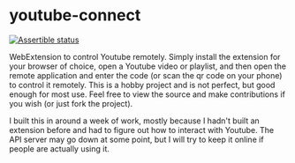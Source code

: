 # youtube-connect
[![Assertible status](https://assertible.com/apis/84e27a1b-2d31-4e1d-b8f0-79d7e0be30aa/status?api_token=Rl3XpCpAPsN9V5L1)](https://assertible.com/dashboard#/services/84e27a1b-2d31-4e1d-b8f0-79d7e0be30aa/results)

WebExtension to control Youtube remotely. Simply install the extension for your browser of choice, open a Youtube video or playlist, and then open the remote application and enter the code (or scan the qr code on your phone) to control it remotely. This is a hobby project and is not perfect, but good enough for most use. Feel free to view the source and make contributions if you wish (or just fork the project).

I built this in around a week of work, mostly because I hadn't built an extension before and had to figure out how to interact with Youtube. The API server may go down at some point, but I will try to keep it online if people are actually using it.
